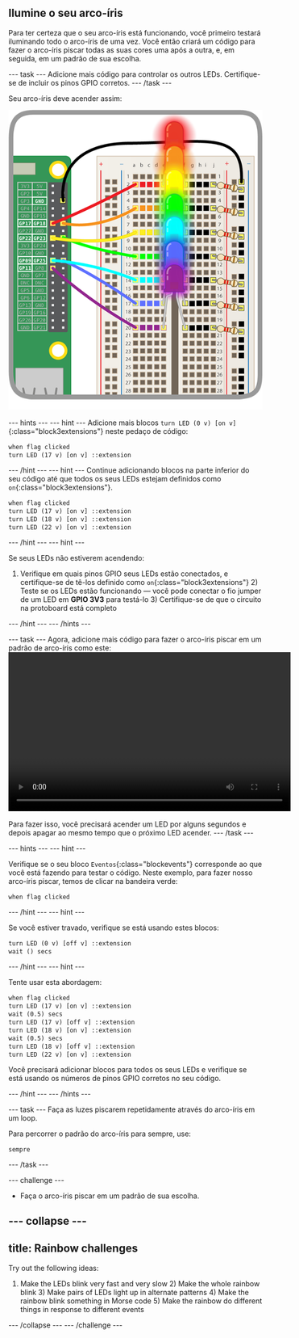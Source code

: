 ## Ilumine o seu arco-íris

Para ter certeza que o seu arco-íris está funcionando, você primeiro testará iluminando todo o arco-íris de uma vez. Você então criará um código para fazer o arco-íris piscar todas as suas cores uma após a outra, e, em seguida, em um padrão de sua escolha.

\--- task \--- Adicione mais código para controlar os outros LEDs. Certifique-se de incluir os pinos GPIO corretos. \--- /task \---

Seu arco-íris deve acender assim:

![Arco-íris aceso](images/rainbowlit.png)

\--- hints \--- \--- hint \--- Adicione mais blocos `turn LED (0 v) [on v]`{:class="block3extensions"} neste pedaço de código:

```blocks3
when flag clicked
turn LED (17 v) [on v] ::extension
```

\--- /hint \--- \--- hint \--- Continue adicionando blocos na parte inferior do seu código até que todos os seus LEDs estejam definidos como `on`{:class="block3extensions"}.

```blocks3
when flag clicked
turn LED (17 v) [on v] ::extension
turn LED (18 v) [on v] ::extension
turn LED (22 v) [on v] ::extension
```

\--- /hint \--- \--- hint \---

Se seus LEDs não estiverem acendendo:

1) Verifique em quais pinos GPIO seus LEDs estão conectados, e certifique-se de tê-los definido como `on`{:class="block3extensions"} 2) Teste se os LEDs estão funcionando — você pode conectar o fio jumper de um LED em **GPIO 3V3** para testá-lo 3) Certifique-se de que o circuito na protoboard está completo

\--- /hint \--- \--- /hints \---

\--- task \--- Agora, adicione mais código para fazer o arco-íris piscar em um padrão de arco-íris como este:<video width="560" height="315" controls> <source src="resources/Scratch-GPIO-Pathways-5.mp4" type="video/mp4"> Your browser does not support the video tag, so try FireFox or Chrome. </video> 

Para fazer isso, você precisará acender um LED por alguns segundos e depois apagar ao mesmo tempo que o próximo LED acender. \--- /task \---

\--- hints \--- \--- hint \---

Verifique se o seu bloco `Eventos`{:class="blockevents"} corresponde ao que você está fazendo para testar o código. Neste exemplo, para fazer nosso arco-íris piscar, temos de clicar na bandeira verde:

```blocks3
when flag clicked
```

\--- /hint \--- \--- hint \---

Se você estiver travado, verifique se está usando estes blocos:

```blocks3
turn LED (0 v) [off v] ::extension
wait () secs
```

\--- /hint \--- \--- hint \---

Tente usar esta abordagem:

```blocks3
when flag clicked
turn LED (17 v) [on v] ::extension
wait (0.5) secs
turn LED (17 v) [off v] ::extension
turn LED (18 v) [on v] ::extension
wait (0.5) secs
turn LED (18 v) [off v] ::extension
turn LED (22 v) [on v] ::extension
```

Você precisará adicionar blocos para todos os seus LEDs e verifique se está usando os números de pinos GPIO corretos no seu código.

\--- /hint \--- \--- /hints \---

\--- task \--- Faça as luzes piscarem repetidamente através do arco-íris em um loop.

Para percorrer o padrão do arco-íris para sempre, use:

```blocks3
sempre
```

\--- /task \---

\--- challenge \---

+ Faça o arco-íris piscar em um padrão de sua escolha.

## \--- collapse \---

## title: Rainbow challenges

Try out the following ideas:

1) Make the LEDs blink very fast and very slow 2) Make the whole rainbow blink 3) Make pairs of LEDs light up in alternate patterns 4) Make the rainbow blink something in Morse code 5) Make the rainbow do different things in response to different events

\--- /collapse \--- \--- /challenge \---
